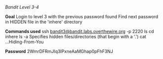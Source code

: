 *Bandit Level 3-4* 

**Goal**
Login to level 3 with the previous password found
Find next password in HIDDEN file in the 'inhere' directory
     
**Commands used**
ssh bandit3@bandit.labs.overthewire.org -p 2220
ls 
cd inhere
ls -a
     Specifies hidden files/directories (that begin with a '.')
cat ...Hiding-From-You

**Password**
2WmrDFRmJIq3IPxneAaMGhap0pFhF3NJ